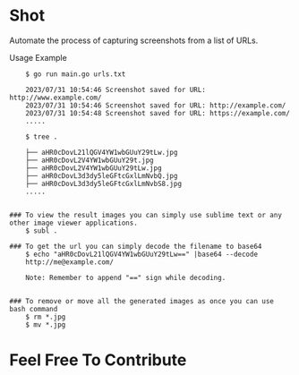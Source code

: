 # Shot
Automate the process of capturing screenshots from a list of URLs.


Usage Example
		
		$ go run main.go urls.txt

		2023/07/31 10:54:46 Screenshot saved for URL: http://www.example.com/
		2023/07/31 10:54:46 Screenshot saved for URL: http://example.com/
		2023/07/31 10:54:48 Screenshot saved for URL: https://example.com/
		.....

		$ tree .

		├── aHR0cDovL21lQGV4YW1wbGUuY29tLw.jpg
		├── aHR0cDovL2V4YW1wbGUuY29t.jpg
		├── aHR0cDovL2V4YW1wbGUuY29tLw.jpg
		├── aHR0cDovL3d3dy5leGFtcGxlLmNvbQ.jpg
		├── aHR0cDovL3d3dy5leGFtcGxlLmNvbS8.jpg
		.....
		

	### To view the result images you can simply use sublime text or any  other image viewer applications.
		$ subl . 

	### To get the url you can simply decode the filename to base64
		$ echo "aHR0cDovL21lQGV4YW1wbGUuY29tLw==" |base64 --decode
		http://me@example.com/

		Note: Remember to append "==" sign while decoding. 


	### To remove or move all the generated images as once you can use bash command
		$ rm *.jpg
		$ mv *.jpg




# Feel Free To Contribute
